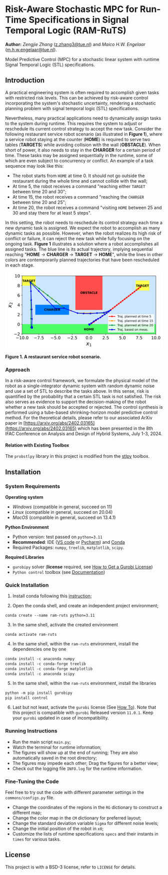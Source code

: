# Risk-Aware Stochastic MPC for Run-Time Specifications in Signal Temporal Logic (RAM-RuTS)

**Author:** *Zengjie Zhang* (z.zhang3@tue.nl) and *Maico H.W. Engelaar* (m.h.w.engelaar@tue.nl).

Model Predictive Control (MPC) for a stochastic linear system with runtime Signal Temporal Logic (STL) specifications.

## Introduction

A practical engineering system is often required to accomplish given tasks with restricted risk levels. This can be achieved by risk-aware control incorporating the system's stochastic uncertainty, rendering a stochastic planning problem with signal temporal logic (STL) specifications. 

Nevertheless, many practical applications need to dynamically assign tasks to the system during runtime. This requires the system to adjust or reschedule its current control strategy to accept the new task. Consider the following restaurant service robot scenario (as illustrated in **Figure 1**), where a service robot staying at the counter (**HOME**) is required to serve two tables (**TARGETS**) while avoiding collision with the wall (**OBSTACLE**). When short of power, it also needs to stay in the **CHARGER** for a certain period of time. These tasks may be assigned sequentially in the runtime, some of which are even subject to concurrency or conflict. An example of a task sequence may look like this:

- The robot starts from `HOME` at time $0$. It should not go outside the restaurant during the whole time and cannot collide with the wall;
- At time $5$, the robot receives a command "reaching either `TARGET` between time $20$ and $30$";
- At time $15$, the robot receives a command "reaching the `CHARGER` between time $20$ and $25$";
- At time $20$, the robot receives a command "visiting `HOME` between $25$ and $30$ and stay there for at least $5$ steps".

In this setting, the robot needs to reschedule its control strategy each time a new dynamic task is assigned. We expect the robot to accomplish as many dynamic tasks as possible. However, when the robot realizes its high risk of conflict or failure, it can reject the new task while fully focusing on the ongoing task. **Figure 1** illustrates a solution where a robot accomplishes all assigned tasks. The blue line is its actual trajectory, implying sequential reaching "**HOME** $\rightarrow$ **CHARGER** $\rightarrow$ **TARGET** $\rightarrow$ **HOME**", while the lines in other colors are contemporarily planned trajectories that have been rescheduled in each stage.

[![Map](map.svg)](CASE)

**Figure 1. A restaurant service robot scenario.**

### Approach

In a risk-aware control framework, we formulate the physical model of the robot as a single-integrator dynamic system with random dynamic noise and use a set of STL to describe the tasks above. In this sense, risk is quantified by the probability that a certain STL task is not satisfied. The risk also serves as evidence to support the decision-making of the robot whether a new task should be accepted or rejected. The control synthesis is performed using a tube-based shrinking-horizon model predictive control method. For the theoretical details, please refer to our associated ArXiv paper in [https://arxiv.org/abs/2402.03165](https://arxiv.org/abs/2402.03165) which has been presented in the 8th IFAC Conference on Analysis and Design of Hybrid Systems, July 1-3, 2024.


#### Relation with Existing Toolbox

The `probstlpy` library in this project is modified from the [stlpy](https://github.com/vincekurtz/stlpy/blob/main/README.md) toolbox. 

## Installation

### System Requirements

**Operating system**
 - *Windows* (compatible in general, succeed on 11)
 - *Linux* (compatible in general, succeed on 20.04)
 - *MacOS* (compatible in general, succeed on 13.4.1)

**Python Environment**
 - Python version: test passed on `python=3.11`
 - **Recommended**: IDE ([VS code](https://code.visualstudio.com/) or [Pycharm](https://www.jetbrains.com/pycharm/)) and [Conda](https://www.anaconda.com/)
 - Required Packages: `numpy`, `treelib`, `matplotlib`, `scipy`. 
 
 **Required Libraries**
 - `gurobipy` solver (**license** required, see [How to Get a Gurobi License](https://www.gurobi.com/solutions/licensing/))
 - `Python control` toolbox (see [Documentation](https://python-control.readthedocs.io/en/latest/intro.html))
 
### Quick Installation
 
1. Install conda following this [instruction](https://conda.io/projects/conda/en/latest/user-guide/install/index.html);

2. Open the conda shell, and create an independent project environment;
```
conda create --name ram-ruts python=3.11
```

3. In the same shell, activate the created environment
```
conda activate ram-ruts
```

4. In the same shell, within the `ram-ruts` environment, install the dependencies one by one
 ```
conda install -c anaconda numpy
conda install -c conda-forge treelib
conda install -c conda-forge matplotlib
conda install -c anaconda scipy
```

5. In the same shell, within the `ram-ruts` environment, install the libraries
```
python -m pip install gurobipy
pip install control
```

6. Last but not least, activate the `gurobi` license (See [How To](https://www.gurobi.com/documentation/current/remoteservices/licensing.html)). Note that this project is compatible with `gurobi` Released version `11.0.1`. Keep your `gurobi` updated in case of incompatibility. 

### Running Instructions

- Run the main script `main.py`;
- Watch the terminal for runtime information;
- The figures will show up at the end of running; They are also automatically saved in the root directory;
- The figures may impede each other; Drag the figures for a better view;
- Check out the logging file `INFO.log` for the runtime information.

### Fine-Tuning the Code

Feel free to try out the code with different parameter settings in the `commons/configs.py` file.

- Change the coordinates of the regions in the `RG` dictionary to construct a different map;
- Change the color map in the `CM` dictionary for preferred layout;
- Change the standard deviation variable `Sigma` for different noise levels;
- Change the initial position of the robot in `x0`;
- Customize the lists of runtime specifications `specs` and their instants in `times` for various tasks.

## License

This project is with a BSD-3 license, refer to `LICENSE` for details.
